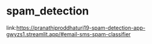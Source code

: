 # spam_detection
link:https://pranathiproddhaturi19-spam-detection-app-gwyzs1.streamlit.app/#email-sms-spam-classifier
